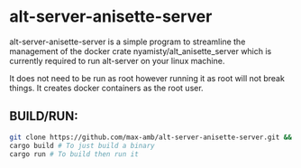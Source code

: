 # alt-server-anisette-server
alt-server-anisette-server is a simple program to streamline the management of the docker crate nyamisty/alt_anisette_server which is currently required to run alt-server on your linux machine.

It does not need to be run as root however running it as root will not break things. It creates docker containers as the root user.

## BUILD/RUN:
```bash
git clone https://github.com/max-amb/alt-server-anisette-server.git && cd alt-server-anisette-server
cargo build # To just build a binary
cargo run # To build then run it
```



